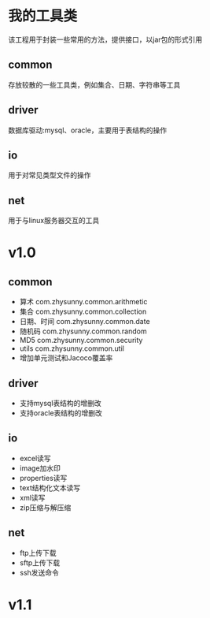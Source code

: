 # 我的工具类

该工程用于封装一些常用的方法，提供接口，以jar包的形式引用

## common

存放较散的一些工具类，例如集合、日期、字符串等工具

## driver

数据库驱动:mysql、oracle，主要用于表结构的操作

## io

用于对常见类型文件的操作

## net

用于与linux服务器交互的工具

# v1.0

## common

* 算术 com.zhysunny.common.arithmetic
* 集合 com.zhysunny.common.collection
* 日期、时间 com.zhysunny.common.date
* 随机码 com.zhysunny.common.random
* MD5 com.zhysunny.common.security
* utils com.zhysunny.common.util
* 增加单元测试和Jacoco覆盖率

## driver

* 支持mysql表结构的增删改
* 支持oracle表结构的增删改

## io

* excel读写
* image加水印
* properties读写
* text结构化文本读写
* xml读写
* zip压缩与解压缩

## net

* ftp上传下载
* sftp上传下载
* ssh发送命令

# v1.1
